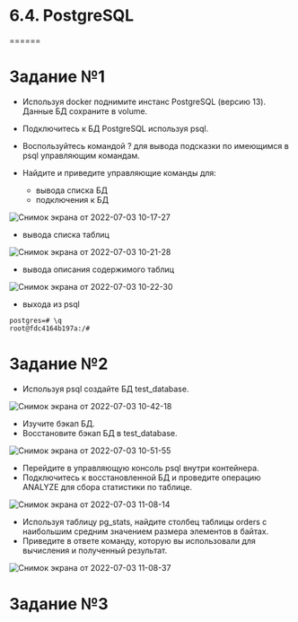 # 6.4. PostgreSQL
======

# Задание №1

- Используя docker поднимите инстанс PostgreSQL (версию 13). Данные БД сохраните в volume.
- Подключитесь к БД PostgreSQL используя psql.
- Воспользуйтесь командой \? для вывода подсказки по имеющимся в psql управляющим командам.
- Найдите и приведите управляющие команды для:

   - вывода списка БД
   - подключения к БД

![Снимок экрана от 2022-07-03 10-17-27](https://user-images.githubusercontent.com/93032289/177029466-4a086701-fceb-40ff-a1eb-1076d0963064.png)

   - вывода списка таблиц

![Снимок экрана от 2022-07-03 10-21-28](https://user-images.githubusercontent.com/93032289/177030090-316d0965-e017-4486-b920-1cd75f2b2c8d.png)

   - вывода описания содержимого таблиц

![Снимок экрана от 2022-07-03 10-22-30](https://user-images.githubusercontent.com/93032289/177030092-b4ffbacd-fe97-4f46-a3fc-57ee174a2a68.png)

   - выхода из psql
```
postgres=# \q
root@fdc4164b197a:/# 

```

# Задание №2

- Используя psql создайте БД test_database.

![Снимок экрана от 2022-07-03 10-42-18](https://user-images.githubusercontent.com/93032289/177030728-eda3d1d5-501c-4571-95e6-9694d96993ba.png)

- Изучите бэкап БД.
- Восстановите бэкап БД в test_database.

![Снимок экрана от 2022-07-03 10-51-55](https://user-images.githubusercontent.com/93032289/177030729-ecd898a5-c61c-4a89-a492-9ddca378f8b7.png)

- Перейдите в управляющую консоль psql внутри контейнера.
- Подключитесь к восстановленной БД и проведите операцию ANALYZE для сбора статистики по таблице.

![Снимок экрана от 2022-07-03 11-08-14](https://user-images.githubusercontent.com/93032289/177031084-79ae4859-7983-4652-b830-f2dca9f532fd.png)

- Используя таблицу pg_stats, найдите столбец таблицы orders с наибольшим средним значением размера элементов в байтах.
- Приведите в ответе команду, которую вы использовали для вычисления и полученный результат.

![Снимок экрана от 2022-07-03 11-08-37](https://user-images.githubusercontent.com/93032289/177031085-8164274e-6e33-4c22-add3-2f92cc67f0f0.png)

# Задание №3
